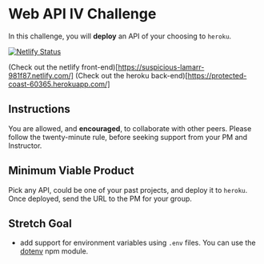 # Web API IV Challenge

In this challenge, you will **deploy** an API of your choosing to `heroku`.


[![Netlify Status](https://api.netlify.com/api/v1/badges/4aa5cd6d-ece9-4000-8324-9daa893dfa32/deploy-status)](https://app.netlify.com/sites/suspicious-lamarr-981f87/deploys)

(Check out the netlify front-end)[https://suspicious-lamarr-981f87.netlify.com/]
(Check out the heroku back-end)[https://protected-coast-60365.herokuapp.com/]

## Instructions

You are allowed, and **encouraged**, to collaborate with other peers. Please follow the twenty-minute rule, before seeking support from your PM and Instructor.

## Minimum Viable Product

Pick any API, could be one of your past projects, and deploy it to `heroku`. Once deployed, send the URL to the PM for your group.

## Stretch Goal

- add support for environment variables using `.env` files. You can use the [dotenv](https://www.npmjs.com/package/dotenv) npm module.
